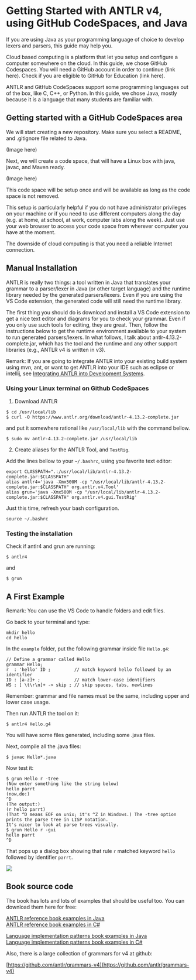 # Getting Started with ANTLR v4, using GitHub CodeSpaces, and Java

If you are using Java as your programming language of choice to develop lexers and parsers, this guide may help you.

Cloud based computing is a platform that let you setup and configure a computer somewhere on the cloud.
In this guide, we chose GitHub Codespaces.
You will need a GitHub account in order to continue (link here). Check if you are eligible to GitHub for Education (link here).

ANTLR and GitHub CodeSpaces support some programming languages out of the box, like C, C++, or Python.
In this guide, we chose Java, mostly because it is a language that many students are familiar with. 

## Getting started with a GitHub CodeSpaces area

We will start creating a new repository. Make sure you select a README, and .gitignore file related to Java.

(Image here)

Next, we will create a code space, that will have a Linux box with java, javac, and Maven ready.

(Image here)

This code space will be setup once and will be available as long as the code space is not removed.

This setup is particularly helpful if you do not have administrator privileges on your machine or if you need to use different computers along the day (e.g. at home, at school, at work, computer labs along the week). Just use your web browser to access your code space from wherever computer you have at the moment.

The downside of cloud computing is that you need a reliable Internet connection.

## Manual Installation

ANTLR is really two things: a tool written in Java that translates your grammar to a parser/lexer in Java (or other target language) and the runtime library needed by the generated parsers/lexers. Even if you are using the VS Code extension, the generated code will still need the runtime library. 

The first thing you should do is download and install a VS Code extension to get a nice text editor and diagrams for you to check your grammar. Even if you only use such tools for editing, they are great. Then, follow the instructions below to get the runtime environment available to your system to run generated parsers/lexers.  In what follows, I talk about antlr-4.13.2-complete.jar, which has the tool and the runtime and any other support libraries (e.g., ANTLR v4 is written in v3).

Remark: If you are going to integrate ANTLR into your existing build system using mvn, ant, or want to get ANTLR into your IDE such as eclipse or intellij, see [Integrating ANTLR into Development Systems](https://github.com/antlr/antlr4/blob/master/doc/IDEs.md).

### Using your Linux terminal on Github CodeSpaces

1. Download ANTLR
```
$ cd /usr/local/lib
$ curl -O https://www.antlr.org/download/antlr-4.13.2-complete.jar
```
and put it somewhere rational like `/usr/local/lib` with the command bellow.

```
$ sudo mv antlr-4.13.2-complete.jar /usr/local/lib
```

2. Create aliases for the ANTLR Tool, and `TestRig`.

Add the lines bellow to your `~/.bashrc`, using you favorite text editor:
```
export CLASSPATH=".:/usr/local/lib/antlr-4.13.2-complete.jar:$CLASSPATH"
alias antlr4='java -Xmx500M -cp "/usr/local/lib/antlr-4.13.2-complete.jar:$CLASSPATH" org.antlr.v4.Tool'
alias grun='java -Xmx500M -cp "/usr/local/lib/antlr-4.13.2-complete.jar:$CLASSPATH" org.antlr.v4.gui.TestRig'
```

Just this time, refresh your bash configuration. 

```
source ~/.bashrc
```

### Testing the installation

Check if antlr4 and grun are running:

```
$ antlr4
```

and

```
$ grun
```

## A First Example

Remark: You can use the VS Code to handle folders and edit files.

Go back to your terminal and type:

```
mkdir hello
cd hello
```

In the `example` folder, put the following grammar inside file `Hello.g4`:

``` Hello.g4
// Define a grammar called Hello
grammar Hello;
r  : 'hello' ID ;         // match keyword hello followed by an identifier
ID : [a-z]+ ;             // match lower-case identifiers
WS : [ \t\r\n]+ -> skip ; // skip spaces, tabs, newlines
```

Remember: grammar and file names must be the same, including upper and lower case usage.

Then run ANTLR the tool on it:

```
$ antlr4 Hello.g4
```
You will have some files generated, including some .java files.

Next, compile all the .java files:
```
$ javac Hello*.java
```

Now test it:

```
$ grun Hello r -tree
(Now enter something like the string below)
hello parrt
(now,do:)
^D
(The output:)
(r hello parrt)
(That ^D means EOF on unix; it's ^Z in Windows.) The -tree option prints the parse tree in LISP notation.
It's nicer to look at parse trees visually.
$ grun Hello r -gui
hello parrt
^D
```

That pops up a dialog box showing that rule `r` matched keyword `hello` followed by identifier `parrt`.

![](images/hello-parrt.png)

## Book source code

The book has lots and lots of examples that should be useful too. You can download them here for free:

[ANTLR reference book examples in Java](https://media.pragprog.com/titles/tpantlr2/code/tpantlr2-code.zip)<br>
[ANTLR reference book examples in C#](https://github.com/Philippe-Laval/tpantlr2)


[Language implementation patterns book examples in Java](https://media.pragprog.com/titles/tpdsl/code/tpdsl-code.zip)<br>
[Language implementation patterns book examples in C#](https://github.com/Philippe-Laval/tpdsl)

Also, there is a large collection of grammars for v4 at github:

[https://github.com/antlr/grammars-v4](https://github.com/antlr/grammars-v4)
